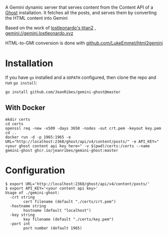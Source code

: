A Gemini dynamic server that serves content from the Content API of a [Ghost](https://ghost.org/) installation. It
fetches all the posts, and serves them by converting the HTML content into Gemini

Based on the work of [lostleonardo's titan2](https://gitlab.com/lostleonardo/titan2.git)
, [gemini://gemini.lostleonardo.xyz](gemini://gemini.lostleonardo.xyz)

HTML-to-GMI conversion is done with [github.com/LukeEmmet/html2gemini](https://github.com/LukeEmmet/html2gemini)

# Installation

If you have `go` installed and a `GOPATH` configured, then clone the repo and run `go install`:

```sh
go install github.com/JeanRibes/gemini-ghost@master
```

## With Docker

```shell
mkdir certs
cd certs
openssl req -new -x509 -days 3650 -nodes -out crt.pem -keyout key.pem
cd ..
docker run -d -p 1965:1965 -e URL="http://localhost:2368/ghost/api/v4/content/posts/" -e API_KEY="<your ghost content api key here>" -v $(pwd)/certs:/certs --name gemini-ghost ghcr.io/jeanribes/gemini-ghost:master 
```

# Configuration

```shell
$ export URL='http://localhost:2368/ghost/api/v4/content/posts/'
$ export API_KEY='<your content api key>'
Usage of ./gemini-ghost:
  -crt string
        cert filename (default "./certs/crt.pem")
  -hostname string
        hostname (default "localhost")
  -key string
        key filename (default "./certs/key.pem")
  -port int
        port number (default 1965)
```
